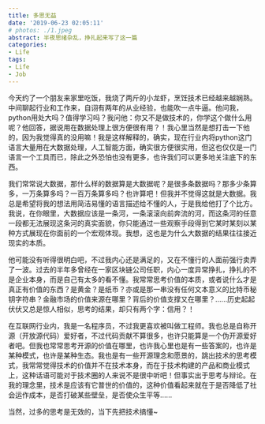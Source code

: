 ```yaml
---
title: 多思无益
date: '2019-06-23 02:05:11'
# photos: ./1.jpeg
abstract: 半夜思绪杂乱，挣扎起来写了这一篇
categories:
- Life
tags:
- Life
- Job
---
```


今天约了一个朋友来家里吃饭，我烧了两斤的小龙虾，烹饪技术已经越来越娴熟。中间聊起行业和工作来，自诩有两年的从业经验，也能吹一点牛逼。他问我，python用处大吗？值得学习吗？我问他：你又不是做技术的，你学这个做什么用呢？他回答，据说用在数据处理上很方便很有用？！我心里当然是想打击一下他的，因为我觉得真的没用嘛！我是这样解释的，确实，现在行业内将python这门语言大量用在大数据处理，人工智能方面，确实很方便很实用，但这也仅仅是一门语言一个工具而已，除此之外恐怕也没有更多，也许我们可以更多地关注底下的东西。


我们常常说大数据，那什么样的数据算是大数据呢？是很多条数据吗？那多少条算多，一万条算多吗？一百万条算多吗？也许算吧！但我并不觉得这就是大数据。我总是希望将我的想法用简洁易懂的语言描述给不懂的人，于是我给他打了个比方。我说，在你眼里，大数据应该是一条河，一条滚滚向前奔流的河，而这条河的任意一段都无法展现这条河的真实面貌，你只能通过一些观察手段得到它某时某刻以某种方式展现在你面前的一个宏观体现。我想，这也是为什么大数据的结果往往接近现实的本质。


他可能没有听得很明白吧，不过我内心还是满足的，又在不懂行的人面前强行卖弄了一波。过去的半年多曾经在一家区块链公司任职，内心一度异常挣扎，挣扎的不是企业本身，而是自己有太多的看不懂。我常常思考价值的本质，或者说什么才是真正有价值的东西？是黄金？是纸币？亦或是那一串没有任何文本意义的比特币秘钥字符串？金融市场的价值来源在哪里？背后的价值支撑又在哪里？…...历史起起伏伏又总是惊人相似，思考的结果，却只有两个字：信用？！


在互联网行业内，我是一名程序员，不过我更喜欢被叫做工程师。我也总是自称开源（开放源代码）爱好者，不过代码贡献不算很多，也许只能算是一个伪开源爱好者吧。但我也常常思考开源的价值在哪里，也许我心里也是有一些答案的，也许是某种模式，也许是某种生态。我也是有一些开源理念和愿景的，跳出技术的思考模式，我常常觉得技术的价值并不在技术本身，而在于技术构建的产品和商业模式上，这种话语可能对于技术圈的人来说不是很中听吧！但事实出于思考与辩论。在我的理念里，技术是应该有它普世的价值的，这种价值看起来就在于是否降低了社会运作成本，是否打破某些壁垒，是否使众生平等…...


当然，过多的思考是无效的，当下先把技术搞懂~